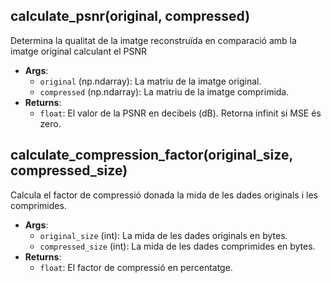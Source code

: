 ## calculate_psnr(original, compressed)
Determina la qualitat de la imatge reconstruïda en comparació amb la imatge original calculant el PSNR

- **Args**:
    - `original` (np.ndarray): La matriu de la imatge original.
    - `compressed` (np.ndarray): La matriu de la imatge comprimida.
- **Returns**:
   - `float`: El valor de la PSNR en decibels (dB). Retorna infinit si MSE és zero.


## calculate_compression_factor(original_size, compressed_size)
 Calcula el factor de compressió donada la mida de les dades originals i les comprimides.
   
- **Args**:
   - `original_size` (int): La mida de les dades originals en bytes.
   - `compressed_size` (int): La mida de les dades comprimides en bytes.
 - **Returns**:
   - `float`: El factor de compressió en percentatge.